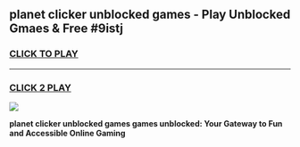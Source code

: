 
## planet clicker unblocked games - Play Unblocked Gmaes & Free #9istj
<h3>
<a href="https://news.freeplayer.one?title=planet_clicker_unblocked_games&ref=03M">CLICK TO PLAY</a></h3>
<hr>

<h3>
<a href="https://news.freeplayer.one?title=planet_clicker_unblocked_games&ref=03M">CLICK 2 PLAY</a>
  
</h3>

<a href="https://news.freeplayer.one?title=planet_clicker_unblocked_games&ref=03M"><img src="https://clearcache.store/games.png"></a>


**planet clicker unblocked games games unblocked: Your Gateway to Fun and Accessible Online Gaming**
